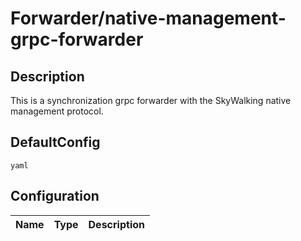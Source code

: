 # Forwarder/native-management-grpc-forwarder
## Description
This is a synchronization grpc forwarder with the SkyWalking native management protocol.
## DefaultConfig
```yaml```
## Configuration
|Name|Type|Description|
|----|----|-----------|

